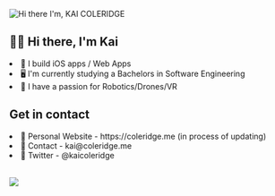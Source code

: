 ![Hi there I'm, KAI COLERIDGE](https://user-images.githubusercontent.com/51129378/155043466-355174b8-1239-446c-9baa-b030f3825fe7.png)

<h2>👋🏻 Hi there, I'm Kai </h2>
<li> 📱 I build iOS apps / Web Apps</li>
<li> 🖥️ I'm currently studying a Bachelors in Software Engineering</li>
<li> 🤖 I have a passion for Robotics/Drones/VR </li>


<h2>Get in contact</h2>
<li>🔗 Personal Website - https://coleridge.me (in process of updating)</li>
<li>📧 Contact - kai@coleridge.me</li>
<li>🐤 Twitter - @kaicoleridge</li>
<br>

![](https://komarev.com/ghpvc/?username=kaicoleridge&color=blueviolet)
